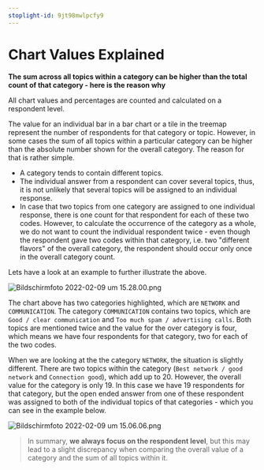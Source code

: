 ```yaml
---
stoplight-id: 9jt98mwlpcfy9
---
```


# Chart Values Explained

**The sum across all topics within a category can be higher than the total count of that category - here is the reason why**

All chart values and percentages are counted and calculated on a respondent level.

The value for an individual bar in a bar chart or a tile in the treemap represent the number of respondents for that category or topic. However, in some cases the sum of all topics within a particular category can be higher than the absolute number shown for the overall category. The reason for that is rather simple.

 - A category tends to contain different topics.
 - The individual answer from a respondent can cover several topics, thus, it is not unlikely that several topics will be assigned to an individual response.
 - In case that two topics from one category are assigned to one individual response, there is one count for that respondent for each of these two codes. However, to calculate the occurrence of the category as a whole, we do not want to count the individual respondent twice - even though the respondent gave two codes within that category, i.e. two "different flavors" of the overall category, the respondent should occur only once in the overall category count.

Lets have a look at an example to further illustrate the above. 

![Bildschirmfoto 2022-02-09 um 15.28.00.png](https://stoplight.io/api/v1/projects/cHJqOjEyNDcxMw/images/wiqekGcZlbw)

The chart above has two categories highlighted, which are `NETWORK` and `COMMUNICATION`. The category `COMMUNICATION` contains two topics, which are `Good / clear communication` and `Too much spam / advertising calls`. Both topics are mentioned twice and the value for the over category is four, which means we have four respondents for that category, two for each of the two codes.

When we are looking at the the category `NETWORK`, the situation is slightly different. There are two topics within the category (`Best network / good network` and `Connection good`), which add up to 20. However, the overall value for the category is only 19. In this case we have 19 respondents for that category, but the open ended answer from one of these respondent was assigned to both of the individual topics of that categories - which you can see in the example below.

![Bildschirmfoto 2022-02-09 um 15.06.06.png](https://stoplight.io/api/v1/projects/cHJqOjEyNDcxMw/images/DS7FovGzYi0)

<!-- theme: info -->
> In summary, **we always focus on the respondent level**, but this may lead to a slight discrepancy when comparing the overall value of a category and the sum of all topics within it.




